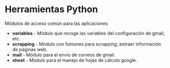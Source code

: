 # Herramientas Python

Módulos de acceso común para las aplicaciones


- **variables** - Módulo que recoge las variables del configuración de gmail, etc.
- **scrapping** - Módulo con funiones para scrapping, extraer información de páginas web.
- **mail** - Módulo para el envío de correos de gmail.
- **sheet** - Módulo para el manejo de hojas de cálculo google.
